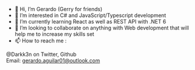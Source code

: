 - 👋 Hi, I’m Gerardo (Gerry for friends)
- 👀 I’m interested in C# and JavaScript/Typescript development
- 🌱 I’m currently learning React as well as REST API with .NET 6
- 💞️ I’m looking to collaborate on anything with Web development that will help me to increase my skills set
- 📫 How to reach me :

@Darkk3n on Twitter, Github
<br>Email: gerardo.aguilar01@outlook.com

<!---
Darkk3n/Darkk3n is a ✨ special ✨ repository because its `README.md` (this file) appears on your GitHub profile.
You can click the Preview link to take a look at your changes.
--->
